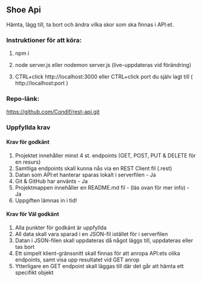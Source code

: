 ## Shoe Api
Hämta, lägg till, ta bort och ändra vilka skor som ska finnas i API:et.

### Instruktioner för att köra:
1. npm i

2. node server.js
eller
nodemon server.js (live-uppdateras vid förändring)

3. CTRL+click http://localhost:3000
eller 
CTRL+click port du själv lagt till ( http://localhost:port )

### Repo-länk:
https://github.com/Condif/rest-api.git


### Uppfyllda krav

#### Krav för godkänt
1. Projektet innehåller minst 4 st. endpoints (GET, POST, PUT & DELETE för en resurs) 
2. Samtliga endpoints skall kunna nås via en REST Client fil (.rest)
3. Datan som API:et hanterar sparas lokalt i serverfilen - Ja
4. Git & GitHub har använts - Ja
5. Projektmappen innehåller en README.md fil - (läs ovan för mer info) - Ja
6. Uppgiften lämnas in i tid!

#### Krav för Väl godkänt
1. Alla punkter för godkänt är uppfyllda
2. All data skall vara sparad i en JSON-fil istället för i serverfilen
3. Datan i JSON-filen skall uppdateras då något läggs till, uppdateras eller tas bort
4. Ett simpelt klient-gränssnitt skall finnas för att anropa API:ets olika endpoints, samt visa upp resultatet vid GET anrop
5. Ytterligare en GET endpoint skall läggas till där det går att hämta ett specifikt objekt
